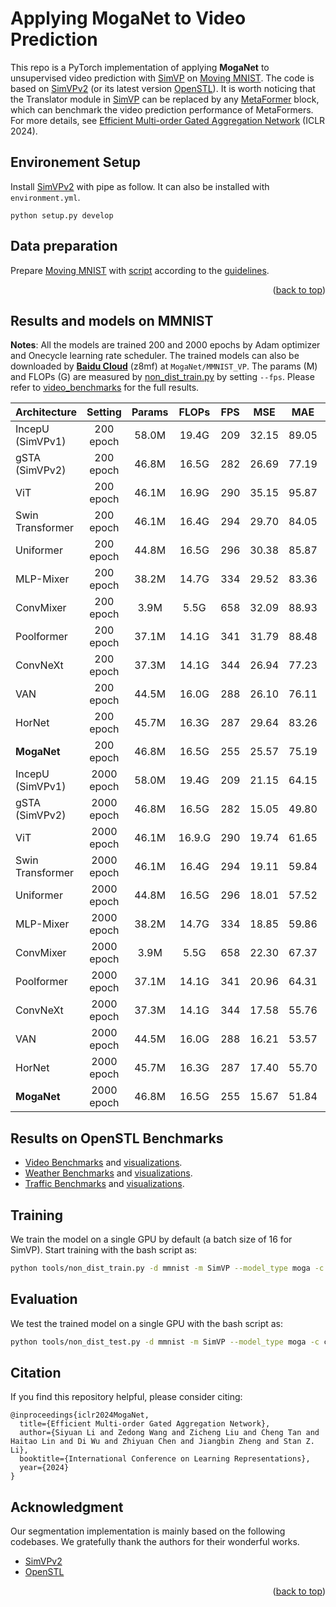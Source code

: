 # Applying MogaNet to Video Prediction

This repo is a PyTorch implementation of applying **MogaNet** to unsupervised video prediction with [SimVP](https://arxiv.org/abs/2206.05099) on [Moving MNIST](http://arxiv.org/abs/1502.04681). The code is based on [SimVPv2](https://github.com/chengtan9907/SimVPv2) (or its latest version [OpenSTL](https://github.com/chengtan9907/OpenSTL)). It is worth noticing that the Translator module in [SimVP](https://arxiv.org/abs/2206.05099) can be replaced by any [MetaFormer](https://arxiv.org/abs/2111.11418) block, which can benchmark the video prediction performance of MetaFormers.
For more details, see [Efficient Multi-order Gated Aggregation Network](https://arxiv.org/abs/2211.03295) (ICLR 2024).

## Environement Setup

Install [SimVPv2](https://github.com/chengtan9907/SimVPv2) with pipe as follow. It can also be installed with `environment.yml`.
```
python setup.py develop
```

## Data preparation

Prepare [Moving MNIST](http://arxiv.org/abs/1502.04681) with [script](tools/prepare_data/download_mmnist.sh) according to the [guidelines](docs/en/get_started.md).

<p align="right">(<a href="#top">back to top</a>)</p>

## Results and models on MMNIST

**Notes**: All the models are trained 200 and 2000 epochs by Adam optimizer and Onecycle learning rate scheduler. The trained models can also be downloaded by [**Baidu Cloud**](https://pan.baidu.com/s/1d5MTTC66gegehmfZvCQRUA?pwd=z8mf) (z8mf) at `MogaNet/MMNIST_VP`. The params (M) and FLOPs (G) are measured by [non_dist_train.py](tools/non_dist_train.py) by setting `--fps`. Please refer to [video_benchmarks](https://github.com/chengtan9907/OpenSTL/blob/OpenSTL-Lightning/docs/en/model_zoos/video_benchmarks.md) for the full results.

| Architecture     |   Setting  | Params |  FLOPs | FPS |  MSE  |  MAE  |  SSIM  |  PSNR |   Download   |
|------------------|:----------:|:------:|:------:|:---:|:-----:|:-----:|:------:|:-----:|:------------:|
| IncepU (SimVPv1) |  200 epoch |  58.0M |  19.4G | 209 | 32.15 | 89.05 | 0.9268 | 21.84 | [model](https://github.com/chengtan9907/OpenSTL/releases/download/mmnist-weights/mmnist_simvp_s_incepu_one_ep200.pth) \| [log](https://github.com/chengtan9907/OpenSTL/releases/download/mmnist-weights/mmnist_simvp_s_incepu_one_ep200.log) |
| gSTA (SimVPv2)   |  200 epoch |  46.8M |  16.5G | 282 | 26.69 | 77.19 | 0.9402 | 22.78 | [model](https://github.com/chengtan9907/OpenSTL/releases/download/mmnist-weights/mmnist_simvp_s_gsta_one_ep200.pth) \| [log](https://github.com/chengtan9907/OpenSTL/releases/download/mmnist-weights/mmnist_simvp_s_gsta_one_ep200.log) |
| ViT              |  200 epoch |  46.1M |  16.9G | 290 | 35.15 | 95.87 | 0.9139 | 21.67 | [model](https://github.com/chengtan9907/OpenSTL/releases/download/mmnist-weights/mmnist_simvp_s_vit_one_ep200.pth) \| [log](https://github.com/chengtan9907/OpenSTL/releases/download/mmnist-weights/mmnist_simvp_s_vit_one_ep200.log) |
| Swin Transformer |  200 epoch |  46.1M |  16.4G | 294 | 29.70 | 84.05 | 0.9331 | 22.22 | [model](https://github.com/chengtan9907/OpenSTL/releases/download/mmnist-weights/mmnist_simvp_s_swin_one_ep200.pth) \| [log](https://github.com/chengtan9907/OpenSTL/releases/download/mmnist-weights/mmnist_simvp_s_swin_one_ep200.log) |
| Uniformer        |  200 epoch |  44.8M |  16.5G | 296 | 30.38 | 85.87 | 0.9308 | 22.13 | [model](https://github.com/chengtan9907/OpenSTL/releases/download/mmnist-weights/mmnist_simvp_s_uniformer_one_ep200.pth) \| [log](https://github.com/chengtan9907/OpenSTL/releases/download/mmnist-weights/mmnist_simvp_s_uniformer_one_ep200.log) |
| MLP-Mixer        |  200 epoch |  38.2M |  14.7G | 334 | 29.52 | 83.36 | 0.9338 | 22.22 | [model](https://github.com/chengtan9907/OpenSTL/releases/download/mmnist-weights/mmnist_simvp_s_mlpmixer_one_ep200.pth) \| [log](https://github.com/chengtan9907/OpenSTL/releases/download/mmnist-weights/mmnist_simvp_s_mlpmixer_one_ep200.log) |
| ConvMixer        |  200 epoch |   3.9M |   5.5G | 658 | 32.09 | 88.93 | 0.9259 | 21.93 | [model](https://github.com/chengtan9907/OpenSTL/releases/download/mmnist-weights/mmnist_simvp_s_convmixer_one_ep200.pth) \| [log](https://github.com/chengtan9907/OpenSTL/releases/download/mmnist-weights/mmnist_simvp_s_convmixer_one_ep200.log) |
| Poolformer       |  200 epoch |  37.1M |  14.1G | 341 | 31.79 | 88.48 | 0.9271 | 22.03 | [model](https://github.com/chengtan9907/OpenSTL/releases/download/mmnist-weights/mmnist_simvp_s_poolformer_one_ep200.pth) \| [log](https://github.com/chengtan9907/OpenSTL/releases/download/mmnist-weights/mmnist_simvp_s_poolformer_one_ep200.log) |
| ConvNeXt         |  200 epoch |  37.3M |  14.1G | 344 | 26.94 | 77.23 | 0.9397 | 22.74 | [model](https://github.com/chengtan9907/OpenSTL/releases/download/mmnist-weights/mmnist_simvp_s_convnext_one_ep200.pth) \| [log](https://github.com/chengtan9907/OpenSTL/releases/download/mmnist-weights/mmnist_simvp_s_convnext_one_ep200.log) |
| VAN              |  200 epoch |  44.5M |  16.0G | 288 | 26.10 | 76.11 | 0.9417 | 22.89 | [model](https://github.com/chengtan9907/OpenSTL/releases/download/mmnist-weights/mmnist_simvp_s_van_one_ep200.pth) \| [log](https://github.com/chengtan9907/OpenSTL/releases/download/mmnist-weights/mmnist_simvp_s_van_one_ep200.log) |
| HorNet           |  200 epoch |  45.7M |  16.3G | 287 | 29.64 | 83.26 | 0.9331 | 22.26 | [model](https://github.com/chengtan9907/OpenSTL/releases/download/mmnist-weights/mmnist_simvp_s_hornet_one_ep200.pth) \| [log](https://github.com/chengtan9907/OpenSTL/releases/download/mmnist-weights/mmnist_simvp_s_hornet_one_ep200.log) |
| **MogaNet**      |  200 epoch |  46.8M |  16.5G | 255 | 25.57 | 75.19 | 0.9429 | 22.99 | [model](https://github.com/chengtan9907/OpenSTL/releases/download/mmnist-weights/mmnist_simvp_s_moganet_one_ep200.pth) \| [log](https://github.com/chengtan9907/OpenSTL/releases/download/mmnist-weights/mmnist_simvp_s_moganet_one_ep200.log) |
| IncepU (SimVPv1) | 2000 epoch |  58.0M |  19.4G | 209 | 21.15 | 64.15 | 0.9536 | 23.99 | [model](https://github.com/chengtan9907/OpenSTL/releases/download/mmnist-weights/mmnist_simvp_s_incepu_one_ep2000.pth) \| [log](https://github.com/chengtan9907/OpenSTL/releases/download/mmnist-weights/mmnist_simvp_s_incepu_one_ep2000.log) |
| gSTA (SimVPv2)   | 2000 epoch |  46.8M |  16.5G | 282 | 15.05 | 49.80 | 0.9675 | 25.97 | [model](https://github.com/chengtan9907/OpenSTL/releases/download/mmnist-weights/mmnist_simvp_s_gsta_one_ep2000.pth) \| [log](https://github.com/chengtan9907/OpenSTL/releases/download/mmnist-weights/mmnist_simvp_s_gsta_one_ep2000.log) |
| ViT              | 2000 epoch |  46.1M | 16.9.G | 290 | 19.74 | 61.65 | 0.9539 | 24.59 | [model](https://github.com/chengtan9907/OpenSTL/releases/download/mmnist-weights/mmnist_simvp_s_vit_one_ep2000.pth) \| [log](https://github.com/chengtan9907/OpenSTL/releases/download/mmnist-weights/mmnist_simvp_s_vit_one_ep2000.log) |
| Swin Transformer | 2000 epoch |  46.1M |  16.4G | 294 | 19.11 | 59.84 | 0.9584 | 24.53 | [model](https://github.com/chengtan9907/OpenSTL/releases/download/mmnist-weights/mmnist_simvp_s_swin_one_ep2000.pth) \| [log](https://github.com/chengtan9907/OpenSTL/releases/download/mmnist-weights/mmnist_simvp_s_swin_one_ep2000.log) |
| Uniformer        | 2000 epoch |  44.8M |  16.5G | 296 | 18.01 | 57.52 | 0.9609 | 24.92 | [model](https://github.com/chengtan9907/OpenSTL/releases/download/mmnist-weights/mmnist_simvp_s_uniformer_one_ep2000.pth) \| [log](https://github.com/chengtan9907/OpenSTL/releases/download/mmnist-weights/mmnist_simvp_s_uniformer_one_ep2000.log) |
| MLP-Mixer        | 2000 epoch |  38.2M |  14.7G | 334 | 18.85 | 59.86 | 0.9589 | 24.58 | [model](https://github.com/chengtan9907/OpenSTL/releases/download/mmnist-weights/mmnist_simvp_s_mlpmixer_one_ep2000.pth) \| [log](https://github.com/chengtan9907/OpenSTL/releases/download/mmnist-weights/mmnist_simvp_s_mlpmixer_one_ep2000.log) |
| ConvMixer        | 2000 epoch |   3.9M |   5.5G | 658 | 22.30 | 67.37 | 0.9507 | 23.73 | [model](https://github.com/chengtan9907/OpenSTL/releases/download/mmnist-weights/mmnist_simvp_s_convmixer_one_ep2000.pth) \| [log](https://github.com/chengtan9907/OpenSTL/releases/download/mmnist-weights/mmnist_simvp_s_convmixer_one_ep2000.log) |
| Poolformer       | 2000 epoch |  37.1M |  14.1G | 341 | 20.96 | 64.31 | 0.9539 | 24.15 | [model](https://github.com/chengtan9907/OpenSTL/releases/download/mmnist-weights/mmnist_simvp_s_poolformer_one_ep2000.pth) \| [log](https://github.com/chengtan9907/OpenSTL/releases/download/mmnist-weights/mmnist_simvp_s_poolformer_one_ep2000.log) |
| ConvNeXt         | 2000 epoch |  37.3M |  14.1G | 344 | 17.58 | 55.76 | 0.9617 | 25.06 | [model](https://github.com/chengtan9907/OpenSTL/releases/download/mmnist-weights/mmnist_simvp_s_convnext_one_ep2000.pth) \| [log](https://github.com/chengtan9907/OpenSTL/releases/download/mmnist-weights/mmnist_simvp_s_convnext_one_ep2000.log) |
| VAN              | 2000 epoch |  44.5M |  16.0G | 288 | 16.21 | 53.57 | 0.9646 | 25.49 | [model](https://github.com/chengtan9907/OpenSTL/releases/download/mmnist-weights/mmnist_simvp_s_van_one_ep2000.pth) \| [log](https://github.com/chengtan9907/OpenSTL/releases/download/mmnist-weights/mmnist_simvp_s_van_one_ep2000.log) |
| HorNet           | 2000 epoch |  45.7M |  16.3G | 287 | 17.40 | 55.70 | 0.9624 | 25.14 | [model](https://github.com/chengtan9907/OpenSTL/releases/download/mmnist-weights/mmnist_simvp_s_hornet_one_ep2000.pth) \| [log](https://github.com/chengtan9907/OpenSTL/releases/download/mmnist-weights/mmnist_simvp_s_hornet_one_ep2000.log) |
| **MogaNet**      | 2000 epoch |  46.8M |  16.5G | 255 | 15.67 | 51.84 | 0.9661 | 25.70 | [model](https://github.com/chengtan9907/OpenSTL/releases/download/mmnist-weights/mmnist_simvp_s_moganet_one_ep2000.pth) \| [log](https://github.com/chengtan9907/OpenSTL/releases/download/mmnist-weights/mmnist_simvp_s_moganet_one_ep2000.log) |

## Results on OpenSTL Benchmarks

- [Video Benchmarks](https://github.com/chengtan9907/OpenSTL/blob/OpenSTL-Lightning/docs/en/model_zoos/video_benchmarks.md) and [visualizations](https://github.com/chengtan9907/OpenSTL/blob/OpenSTL-Lightning/docs/en/visualization/video_visualization.md).
- [Weather Benchmarks](https://github.com/chengtan9907/OpenSTL/blob/OpenSTL-Lightning/docs/en/model_zoos/weather_benchmarks.md) and [visualizations](https://github.com/chengtan9907/OpenSTL/blob/OpenSTL-Lightning/docs/en/visualization/weather_visualization.md).
- [Traffic Benchmarks](https://github.com/chengtan9907/OpenSTL/blob/OpenSTL-Lightning/docs/en/model_zoos/traffic_benchmarks.md) and [visualizations](https://github.com/chengtan9907/OpenSTL/blob/OpenSTL-Lightning/docs/en/visualization/traffic_visualization.md).

## Training

We train the model on a single GPU by default (a batch size of 16 for SimVP). Start training with the bash script as:
```bash
python tools/non_dist_train.py -d mmnist -m SimVP --model_type moga -c configs/mmnist/simvp/SimVP_MogaNet.py --lr 1e-3 --ex_name mmnist_simvp_moga
```

## Evaluation

We test the trained model on a single GPU with the bash script as:
```bash
python tools/non_dist_test.py -d mmnist -m SimVP --model_type moga -c configs/mmnist/simvp/SimVP_MogaNet.py --ex_name /path/to/exp_name
```

## Citation

If you find this repository helpful, please consider citing:
```
@inproceedings{iclr2024MogaNet,
  title={Efficient Multi-order Gated Aggregation Network},
  author={Siyuan Li and Zedong Wang and Zicheng Liu and Cheng Tan and Haitao Lin and Di Wu and Zhiyuan Chen and Jiangbin Zheng and Stan Z. Li},
  booktitle={International Conference on Learning Representations},
  year={2024}
}
```

## Acknowledgment
Our segmentation implementation is mainly based on the following codebases. We gratefully thank the authors for their wonderful works.

- [SimVPv2](https://github.com/chengtan9907/SimVPv2)
- [OpenSTL](https://github.com/chengtan9907/OpenSTL)

<p align="right">(<a href="#top">back to top</a>)</p>
